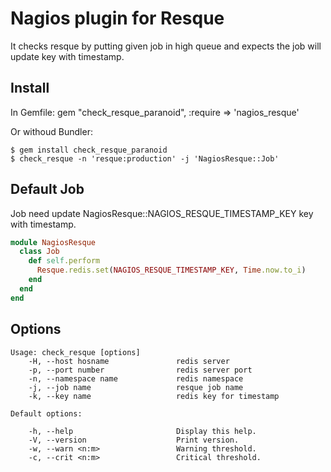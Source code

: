 # Nagios plugin for Resque

It checks resque by putting given job in high queue and expects the job will update key with timestamp.

## Install

In Gemfile:
gem "check_resque_paranoid", :require => 'nagios_resque'

Or withoud Bundler:
```
$ gem install check_resque_paranoid
$ check_resque -n 'resque:production' -j 'NagiosResque::Job'
```

## Default Job

Job need update NagiosResque::NAGIOS_RESQUE_TIMESTAMP_KEY key with timestamp.

```ruby
module NagiosResque
  class Job
    def self.perform
      Resque.redis.set(NAGIOS_RESQUE_TIMESTAMP_KEY, Time.now.to_i)
    end
  end
end
```

## Options

```
Usage: check_resque [options]
    -H, --host hosname               redis server
    -p, --port number                redis server port
    -n, --namespace name             redis namespace
    -j, --job name                   resque job name
    -k, --key name                   redis key for timestamp

Default options:

    -h, --help                       Display this help.
    -V, --version                    Print version.
    -w, --warn <n:m>                 Warning threshold.
    -c, --crit <n:m>                 Critical threshold.
```